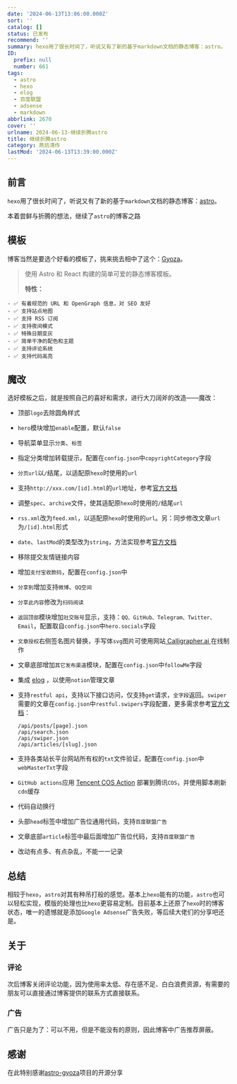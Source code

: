 ```yaml
---
date: '2024-06-13T13:06:00.000Z'
sort: ''
catalog: []
status: 已发布
recommend: ''
summary: hexo用了很长时间了，听说又有了新的基于markdown文档的静态博客：astro。
ID:
  prefix: null
  number: 661
tags:
  - astro
  - hexo
  - elog
  - 百度联盟
  - adsense
  - markdown
abbrlink: 2670
cover: ''
urlname: 2024-06-13-继续折腾astro
title: 继续折腾astro
category: 燕坊清作
lastMod: '2024-06-13T13:39:00.000Z'
---
```


## 前言


`hexo`用了很长时间了，听说又有了新的基于`markdown`文档的静态博客：[astro](https://github.com/withastro/astro)。


本着尝鲜与折腾的想法，继续了`astro`的博客之路


## 模板


博客当然是要选个好看的模板了，挑来挑去相中了这个：[Gyoza](https://github.com/lxchapu/astro-gyoza)。


> 使用 Astro 和 React 构建的简单可爱的静态博客模板。  
>   
> **特性：**

	- ✅ 有着规范的 URL 和 OpenGraph 信息，对 SEO 友好
	- ✅ 支持站点地图
	- ✅ 支持 RSS 订阅
	- ✅ 支持夜间模式
	- ✅ 特殊日期变灰
	- ✅ 简单干净的配色和主题
	- ✅ 支持评论系统
	- ✅ 支持代码高亮

## 魔改


选好模板之后，就是按照自己的喜好和需求，进行大刀阔斧的改造——魔改：

- 顶部`logo`去除圆角样式
- `hero`模块增加`enable`配置，默认`false`
- 导航菜单显示`分类`、`标签`
- 指定分类增加转载提示，配置在`config.json`中`copyrightCategory`字段
- `分页url`以`/`结尾，以适配原`hexo`时使用的`url`
- 支持`http://xxx.com/[id].html`的`url`地址，参考[官方文档](https://docs.astro.build/zh-cn/reference/configuration-reference/#%E6%9E%84%E5%BB%BA%E9%80%89%E9%A1%B9)
- 调整`spec`、`archive`文件，使其适配原`hexo`时使用的`/`结尾`url`
- `rss.xml`改为`feed.xml`，以适配原`hexo`时使用的`url`。另：同步修改文章`url`为`/[id].html`形式
- `date`、`lastMod`的类型改为`string`，方法实现参考[官方文档](https://docs.astro.build/zh-cn/guides/content-collections/#%E7%94%A8-zod-%E5%AE%9A%E4%B9%89%E6%95%B0%E6%8D%AE%E7%B1%BB%E5%9E%8B)
- 移除提交友情链接内容
- 增加`支付宝收款码`，配置在`config.json`中
- `分享到`增加支持`微博`、`QQ空间`
- `分享此内容`修改为`扫码阅读`
- `返回顶部`模块增加`社交账号`显示，支持：`QQ、GitHub、Telegram、Twitter、Email`，配置取自`config.json`中`hero.socials`字段
- `文章授权`右侧签名图片替换，手写体`svg`图片可使用网站[ Calligrapher.ai ](https://www.calligrapher.ai/)在线制作
- 文章底部增加`其它发布渠道`模块，配置在`config.json`中`followMe`字段
- 集成 [elog](https://github.com/LetTTGACO/elog) ，以使用`notion`管理文章
- 支持`restful api`，支持以下接口访问，仅支持`get`请求，`全字段`返回。`swiper`需要的文章在`config.json`中`restful.swipers`字段配置，更多需求参考[官方文档](https://docs.astro.build/zh-cn/guides/endpoints/)：

	```text
	/api/posts/[page].json
	/api/search.json
	/api/swiper.json
	/api/articles/[slug].json
	```

- 支持各类站长平台网站所有权的`txt`文件验证，配置在`config.json`中`webMasterTxt`字段
- `GitHub actions`应用 [Tencent COS Action](https://github.com/marketplace/actions/tencent-cos-action) 部署到腾讯`COS`，并使用脚本刷新`cdn`缓存
- 代码自动换行
- 头部`head`标签中增加广告位通用代码，支持`百度联盟广告`
- 文章底部`article`标签中最后面增加广告位代码，支持`百度联盟广告`
- 改动有点多、有点杂乱，不能一一记录

## 总结


相较于`hexo`，`astro`对其有种吊打般的感觉。基本上`hexo`能有的功能，`astro`也可以轻松实现，模版的处理也比`hexo`更容易定制。目前基本上还原了`hexo`时的博客状态，唯一的遗憾就是添加`Google Adsense`广告失败，等后续大佬们的分享吧还是。


## 关于


### 评论


次后博客关闭评论功能，因为使用率太低、存在感不足、白白浪费资源，有需要的朋友可以直接通过博客提供的联系方式直接联系。


### 广告


广告只是为了：可以不用，但是不能没有的原则，因此博客中广告推荐屏蔽。


## 感谢


在此特别感谢[astro-gyoza](https://github.com/lxchapu/astro-gyoza)项目的开源分享

